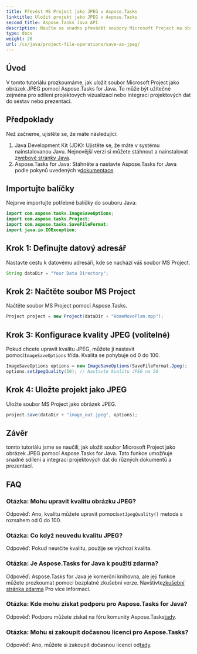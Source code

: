 ```yaml
---
title: Převést MS Project jako JPEG v Aspose.Tasks
linktitle: Uložit projekt jako JPEG v Aspose.Tasks
second_title: Aspose.Tasks Java API
description: Naučte se snadno převádět soubory Microsoft Project na obrázky JPEG pomocí Aspose.Tasks for Java. Zvyšte svou produktivitu.
type: docs
weight: 20
url: /cs/java/project-file-operations/save-as-jpeg/
---
```

## Úvod
V tomto tutoriálu prozkoumáme, jak uložit soubor Microsoft Project jako obrázek JPEG pomocí Aspose.Tasks for Java. To může být užitečné zejména pro sdílení projektových vizualizací nebo integraci projektových dat do sestav nebo prezentací.
## Předpoklady
Než začneme, ujistěte se, že máte následující:
1.  Java Development Kit (JDK): Ujistěte se, že máte v systému nainstalovanou Javu. Nejnovější verzi si můžete stáhnout a nainstalovat z[webové stránky Java](https://www.oracle.com/java/technologies/javase-jdk11-downloads.html).
2.  Aspose.Tasks for Java: Stáhněte a nastavte Aspose.Tasks for Java podle pokynů uvedených v[dokumentace](https://reference.aspose.com/tasks/java/).

## Importujte balíčky
Nejprve importujte potřebné balíčky do souboru Java:
```java
import com.aspose.tasks.ImageSaveOptions;
import com.aspose.tasks.Project;
import com.aspose.tasks.SaveFileFormat;
import java.io.IOException;
```
## Krok 1: Definujte datový adresář
Nastavte cestu k datovému adresáři, kde se nachází váš soubor MS Project.
```java
String dataDir = "Your Data Directory";
```
## Krok 2: Načtěte soubor MS Project
Načtěte soubor MS Project pomocí Aspose.Tasks.
```java
Project project = new Project(dataDir + "HomeMovePlan.mpp");
```
## Krok 3: Konfigurace kvality JPEG (volitelné)
 Pokud chcete upravit kvalitu JPEG, můžete ji nastavit pomocí`ImageSaveOptions` třída. Kvalita se pohybuje od 0 do 100.
```java
ImageSaveOptions options = new ImageSaveOptions(SaveFileFormat.Jpeg);
options.setJpegQuality(50); // Nastavte kvalitu JPEG na 50
```
## Krok 4: Uložte projekt jako JPEG
Uložte soubor MS Project jako obrázek JPEG.
```java
project.save(dataDir + "image_out.jpeg", options);
```

## Závěr
tomto tutoriálu jsme se naučili, jak uložit soubor Microsoft Project jako obrázek JPEG pomocí Aspose.Tasks for Java. Tato funkce umožňuje snadné sdílení a integraci projektových dat do různých dokumentů a prezentací.
## FAQ
### Otázka: Mohu upravit kvalitu obrázku JPEG?
 Odpověď: Ano, kvalitu můžete upravit pomocí`setJpegQuality()` metoda s rozsahem od 0 do 100.
### Otázka: Co když neuvedu kvalitu JPEG?
Odpověď: Pokud neurčíte kvalitu, použije se výchozí kvalita.
### Otázka: Je Aspose.Tasks for Java k použití zdarma?
 Odpověď: Aspose.Tasks for Java je komerční knihovna, ale její funkce můžete prozkoumat pomocí bezplatné zkušební verze. Navštivte[zkušební stránka zdarma](https://releases.aspose.com/) Pro více informací.
### Otázka: Kde mohu získat podporu pro Aspose.Tasks for Java?
Odpověď: Podporu můžete získat na fóru komunity Aspose.Tasks[tady](https://forum.aspose.com/c/tasks/15).
### Otázka: Mohu si zakoupit dočasnou licenci pro Aspose.Tasks?
 Odpověď: Ano, můžete si zakoupit dočasnou licenci od[tady](https://purchase.aspose.com/temporary-license/).